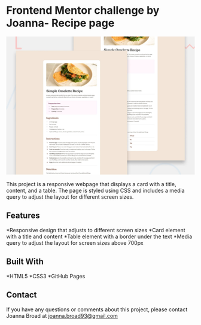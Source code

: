 # Frontend Mentor challenge by Joanna- Recipe page

![Design preview for the Recipe page coding challenge](./design/desktop-preview.jpg)

This project is a responsive webpage that displays a card with a title, content, and a table. The page is styled using CSS and includes a media query to adjust the layout for different screen sizes.

## Features

*Responsive design that adjusts to different screen sizes
*Card element with a title and content
*Table element with a border under the text
*Media query to adjust the layout for screen sizes above 700px

## Built With

*HTML5
*CSS3
\*GitHub Pages

## Contact

If you have any questions or comments about this project, please contact Joanna Broad at [joanna.broad93@gmail.com](joanna.broad93@gmail.com)
